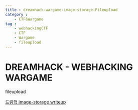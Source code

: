 ```yaml
---
title : dreamhack-wargame-image-storage-Fileupload
category :
    - CTF&Wargame
tag :
    - webhackingCTF
    - CTF
    - Wargame
    - fileupload
---
```


# DREAMHACK - WEBHACKING WARGAME
fileupload

[드림핵 image-storage writeup](https://haeun-eom.tistory.com/3)